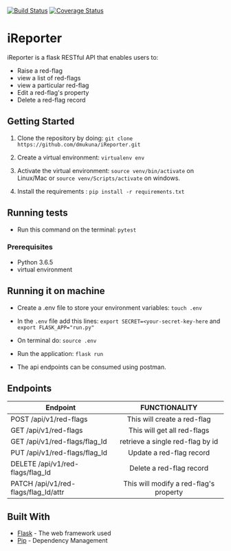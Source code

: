 [![Build Status](https://travis-ci.com/dmukuna/iReporter.svg?branch=ch-ci-travis-%23162337239)](https://travis-ci.com/dmukuna/iReporter)
[![Coverage Status](https://coveralls.io/repos/github/dmukuna/iReporter/badge.svg?branch=ch-ci-travis-%23162337239)](https://coveralls.io/github/dmukuna/iReporter?branch=ch-ci-travis-%23162337239)

# iReporter

iReporter is a flask RESTful API that enables users to:
- Raise a red-flag
- view a list of red-flags
- view a particular red-flag
- Edit a red-flag's property
- Delete a red-flag record

## Getting Started

1) Clone the repository by doing: `git clone https://github.com/dmukuna/iReporter.git`

2) Create a virtual environment: `virtualenv env`

3) Activate the virtual environment: `source venv/bin/activate` on Linux/Mac  or `source venv/Scripts/activate` on windows.

4) Install the requirements : `pip install -r requirements.txt`

## Running tests
- Run this command on the terminal:  `pytest`

### Prerequisites

-  Python 3.6.5
-  virtual environment

## Running it on machine
- Create a .env file to store your environment variables: `touch .env`

- In the `.env` file add this lines: `export SECRET=<your-secret-key-here` and `export FLASK_APP="run.py"`
- On terminal do: `source .env`
- Run the application: `flask run`
- The api endpoints can be consumed using postman.

## Endpoints
| Endpoint                                   | FUNCTIONALITY                         |
| ----------------------------------------   |:-------------------------------------:|
| POST /api/v1/red-flags                     | This will create a red-flag           |
| GET  /api/v1/red-flags                     | This will get all red-flags           |
| GET  /api/v1/red-flags/flag_Id             | retrieve a single red-flag by id      |
| PUT  /api/v1/red-flags/flag_Id             | Update a red-flag record              |
| DELETE /api/v1/red-flags/flag_Id           | Delete a red-flag record              |
| PATCH  /api/v1/red-flags/flag_Id/attr      | This will modify a red-flag's property|

## Built With
* [Flask](http://flask.pocoo.org/) -  The web framework used
* [Pip](https://pypi.python.org/pypi/pip) -  Dependency Management

